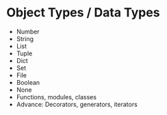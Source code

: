 # Object Types / Data Types

- Number 
- String
- List
- Tuple
- Dict
- Set
- File
- Boolean
- None
- Functions, modules, classes
- Advance: Decorators, generators, iterators